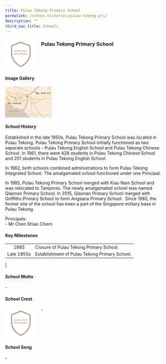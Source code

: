 ```yaml
---
title: Pulau Tekong Primary School
permalink: /school-histories/pulau-tekong-pri/
description: ""
third_nav_title: Schools
---
```

<img src="/images/pulautekongpri1.png" style="width:20%;margin-right:15px;" align = "left">

### **Pulau Tekong Primary School**

<br clear="left">

#### **Image Gallery**

<p><a href="/images/pulautekongpri2.jpg">  
<img src="/images/pulautekongpri2.jpg" style="width:30%;margin-right:15px;" align = "left">
</a></p>

<br clear="left">

#### **School History**
Established in the late 1950s, Pulau Tekong Primary School was located in Pulau Tekong. Pulau Tekong Primary School initially functioned as two separate schools - Pulau Tekong English School and Pulau Tekong Chinese School. In 1961, there were 428 students in Pulau Tekong Chinese School and 201 students in Pulau Tekong English School.  
  
In 1962, both schools combined administrations to form Pulau Tekong Integrated School. The amalgamated school functioned under one Principal.  
  
In 1985, Pulau Tekong Primary School merged with Kiau Nam School and was relocated to Tampines. The newly amalgamated school was named Qiaonan Primary School. In 2015, Qiaonan Primary School merged with Griffiths Primary School to form Angsana Primary School.  Since 1985, the former site of the school has been a part of the Singapore military base in Pulau Tekong.  

Principals:<br>
\- Mr Chen Shiao Chern  

#### **Key Milestones**

|  |  |
|:---:|---|
| 1985 | Closure of Pulau Tekong Primary School. |
| Late 1950s | Establishment of Pulau Tekong Primary School. |
|

#### **School Motto**
\-

#### **School Crest**
<img src="/images/pulautekongpri1.png" style="width:20%;margin-right:15px;" align = "left">

\-

<br clear="left">

#### **School Song**
\-